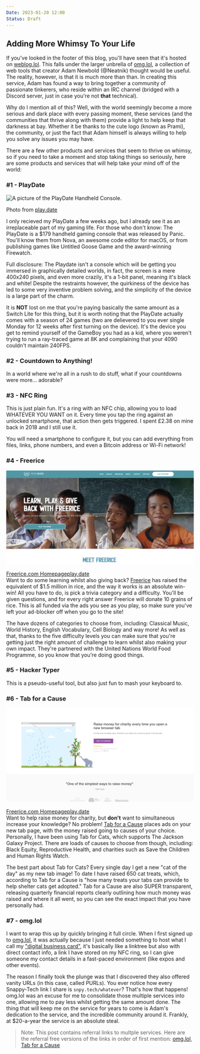 ```yaml
---
Date: 2023-01-20 12:00
Status: Draft
---
```


## Adding More Whimsy To Your Life

If you've looked in the footer of this blog, you'll have seen that it's hosted on [weblog.lol](https//weblog.lol). This falls under the larger unbrella of [omg.lol](https://home.omg.lol/referred-by/georgeprobably), a collection of web tools that creator Adam Newbold (@Neatnik) thought would be useful. The reality, however, is that it is much more than than. In creating this service, Adam has found a way to bring together a community of passionate tinkerers, who reside within an IRC channel (bridged with a Discord server, just in case you're not **that** technical).

Why do I mention all of this? Well, with the world seemingly become a more serious and dark place with every passing moment, these services (and the communities that thrive along with them) provide a light to help keep that darkness at bay. Whether it be thanks to the cute logo (known as Prami), the community, or just the fact that Adam himself is always willing to help you solve any issues you may have.

There are a few other products and services that seem to thrive on whimsy, so if you need to take a moment and stop taking things so seriously, here are some products and services that will help take your mind off of the world:

### #1 - PlayDate

![A picture of the PlayDate Handheld Console.](https://static-fastly.play.date/static/images/gallery-04-fullsize.jpg)<div class="caption">Photo from [play.date](https://play.date)</div>

I only recieved my PlayDate a few weeks ago, but I already see it as an irreplaceable part of my gaming life. For those who don't know: The PlayDate is a $179 handheld gaming console that was released by Panic. You'll know them from Nova, an awesome code editor for macOS, or from publishing games like Untitled Goose Game and the award-winning Firewatch.

Full disclosure: The Playdate isn't a console which will be getting you immersed in graphically detailed worlds, in fact, the screen is a mere 400x240 pixels, and even more crazily, it's a 1-bit panel, meaning it's black and white! Despite the restraints however, the quirkiness of the device has led to some very inventive problem solving, and the simplicity of the device is a large part of the charm.

It is **NOT** lost on me that you're paying basically the same amount as a Switch Lite for this thing, but it is worth noting that the PlayDate actually comes with a season of 24 games (two are delievered to you ever single Monday for 12 weeks after first turning on the device). It's the device you get to remind yourself of the GameBoy you had as a kid, where you weren't trying to run a ray-traced game at 8K and complaining that your 4090 couldn't maintain 240FPS.

### #2 - Countdown to Anything!
In a world where we're all in a rush to do stuff, what if your countdowns were more... adorable?

### #3 - NFC Ring
This is just plain fun. It's a ring with an NFC chip, allowing you to load WHATEVER YOU WANT on it. Every time you tap the ring against an unlocked smartphone, that action then gets triggered. I spent £2.38 on mine back in 2018 and I still use it.

You will need a smartphone to configure it, but you can add everything from files, links, phone numbers, and even a Bitcoin address or Wi-Fi network!

### #4 - Freerice
![A picture of the Freerice homepage.](https://raw.githubusercontent.com/george-probably/chachanidze.com/main/Images/Adding%20More%20Whimsy%20To%20Your%20Life/Freerice.jpg)<div class="caption">[Freerice.com Homepageplay.date](https://play.date)</div>
Want to do some learning whilst also giving back? [Freerice](https://freerice.com/) has raised the equivalent of $1.5 million in rice, and the way it works is an absolute win-win! All you have to do, is pick a trivia category and a difficulty. You'll be given questions, and for every right answer Freerice will donate 10 grains of rice. This is all funded via the ads you see as you play, so make sure you've left your ad-blocker off when you go to the site! 

The have dozens of categories to choose from, including: Classical Music, World History, English Vocabulary, Cell Biology and way more! As well as that, thanks to the five difficulty levels you can make sure that you're getting just the right amount of challenge to learn whilst also making your own impact. They're partnered with the United Nations World Food Programme, so you know that you're doing good things.

### #5 - Hacker Typer
This is a pseudo-useful tool, but also just fun to mash your keyboard to.

### #6 - Tab for a Cause
![A picture of the Freerice homepage.](https://raw.githubusercontent.com/george-probably/chachanidze.com/main/Images/Adding%20More%20Whimsy%20To%20Your%20Life/Tab%20for%20a%20Cause.jpg)<div class="caption">[Freerice.com Homepageplay.date](https://play.date)</div>
Want to help raise money for charity, but **don't** want to simultaneous increase your knowledge? No problem! [Tab for a Cause](https://tab.gladly.io/?u=george_probably) places ads on your new tab page, with the money raised going to causes of your choice. Personally, I have been using Tab for Cats, which supports The Jackson Galaxy Project. There are loads of causes to choose from though, including: Black Equity, Reproductive Health, and charities such as Save the Children and Human Rights Watch.

The best part about Tab for Cats? Every single day I get a new "cat of the day" as my new tab image! To date I have raised 650 cat treats, which, according to Tab for a Cause is "how many treats your tabs can provide to help shelter cats get adopted." Tab for a Cause are also SUPER transparent, releasing quarterly financial reports clearly outlining how much money was raised and where it all went, so you can see the exact impact that you have personally had.

### #7 - omg.lol

I want to wrap this up by quickly bringing it full circle. When I first signed up to [omg.lol](https://home.omg.lol/referred-by/georgeprobably), it was actually because I just needed something to host what I call my ["digital business card"](https://george.chachanidze.com), it's basically like a linktree but also with direct contact info, a link I have stored on my NFC ring, so I can give someone my contact details in a fast-paced environment (like expos and other events).

The reason I finally took the plunge was that I discovered they also offered vanity URLs (in this case, called PURLs). You ever notice how every Snappy-Tech link I share is `snpy.tech/whatever`? That's how that happens! omg.lol was an excuse for me to consolidate those multiple services into one, allowing me to pay less whilst getting the same amount done. The thing that will keep me on the service for years to come is Adam's dedication to the service, and the incredible community around it. Frankly, at $20-a-year the service is an absolute steal.

> Note: This post contains referral links to multple services. Here are the referral free versions of the links in order of first mention: [omg.lol](https://omg.lol), [Tab for a Cause](https://tab.gladly.io/)